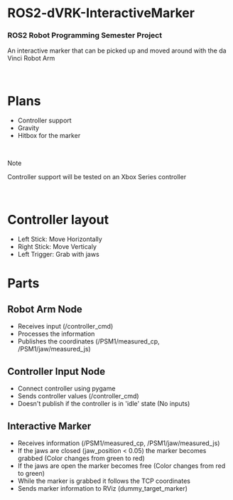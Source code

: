 # ROS2-dVRK-InteractiveMarker
### ROS2 Robot Programming Semester Project
An interactive marker that can be picked up and moved around with the da Vinci Robot Arm

<br>

# Plans
- Controller support
- Gravity
- Hitbox for the marker

<br>

> [!NOTE]
> Controller support will be tested on an Xbox Series controller

<br>

# Controller layout
- Left Stick: Move Horizontally
- Right Stick: Move Verticaly
- Left Trigger: Grab with jaws

# Parts
## Robot Arm Node
- Receives input (/controller_cmd)
- Processes the information
- Publishes the coordinates (/PSM1/measured_cp, /PSM1/jaw/measured_js)


## Controller Input Node
- Connect controller using pygame
- Sends controller values (/controller_cmd)
- Doesn't publish if the controller is in 'idle' state (No inputs)

## Interactive Marker
- Receives information (/PSM1/measured_cp, /PSM1/jaw/measured_js)
- If the jaws are closed (jaw_position < 0.05) the marker becomes grabbed (Color changes from green to red)
- If the jaws are open the marker becomes free (Color changes from red to green)
- While the marker is grabbed it follows the TCP coordinates
- Sends marker information to RViz (dummy_target_marker)
